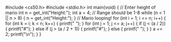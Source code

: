 #include <cs50.h>
#include <stdio.h>
int main(void)
{
    // Enter height of mario
    int n = get_int("Height:");
    int a = 4;
    // Range should be 1-8
    while (n < 1 || n > 8)
    {
        n = get_int("Height:");
    }
    // Mario looping!
    for (int i = 1; i <= n; i++)
    {
        for (int k = i; k < n; k++)
        {
            printf(" ");
        }
        for (int j = 1; j <= a; j++)
        {
            if (j < (a / 2))
            {
                printf("#");
            }
            else if (j > (a / 2 + 1))
            {
                printf("#");
            }
            else
            {
                printf(" ");
            }
        }
        a += 2;
        printf("\n");
    }
}
